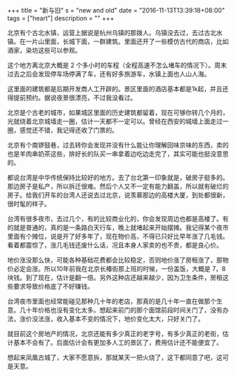 +++
title = "新与旧"
s = "new and old"
date = "2016-11-13T13:39:18+08:00"
tags = ["heart"]
description = ""
+++

北京有个古北水镇，运营上据说是杭州乌镇的那拨人。乌镇没去过，去过古北水镇。在一片山里面，长城下面，一群建筑。里面还开了一些模仿古代的商店，比如酒家，染坊这些可以参观。

这个地方离北京大概是 2 个多小时的车程（全程高速不怎么堵车的情况下）。周末过去之后会发现停车场停满了车，还有好多旅游车，水镇上面也人山人海。

这里面的建筑都是后期开发商人工开辟的。景区里面的酒店基本都是1k起，并且还得提前预约。据说夜景很漂亮，不过我没看过。

北京是个古老的城市，如果城区里面的历史建筑都留着，现在可够你转几个月的，光就绕着北京城墙走一圈，估计一天都不一定可以。曾经在西安的城墙上面走过一圈，感觉还不错，我记得还收了门票的。

北京有个南锣鼓巷，过去转你会发现并没有什么能让你理解回味京味的东西，卖的也是羊肉串奶茶这些，排好长的队买一串拿着边吃边走完了，其实可能也挺没意思的。

都说台湾是中华传统保持比较好的地方。去了台北第一印象就是，破房子挺多的。那边房子是私产，所以拆迁很难。然后个人又不一定有能力翻盖，所以就有破烂的房子。给我们开车的台湾人还说去过北京，说羡慕那边的高楼大厦，到处都很新，很时髦的样子。

台湾有很多夜市，去过几个，有的比较商业化的，你会发现周边也都是高楼了。有的就是普通的，真的是一条路白天行车，晚上就堵起来开始摆摊。我记得某个夜市里面有个摊位，说是开了好多年了，现在物价高，不得已只好比早年涨了几毛钱。看着都震惊了，涨几毛钱还废什么话，况且本身人家卖的也不贵，都是良心价。

地价涨没那么快，可能各种基础花费都会比较稳定，否则地价涨了房租涨了，那物价必定会涨。所以10年前我在北京长椿街那上班的时候，一份盖饭，大概是 7，8 块钱。到了现在，估计是翻一倍。另外这种店还越来越少，因为卫生条件，房租这些要求导致价格底了不好赚钱。

台湾夜市里面也经常能碰见那种几十年的老店，那真的是几十年一直在做那个生意。几十年价格也没有变化太多。想起来前门的那个面馆前段时间关门了，没有办法，涨价没法涨，收入基本不变的情况下，地价变化太大，只好关门了。

就目前这个房地产的情况，北京还能有多少真正的老字号，有多少真正的老街，估计基本不会有了。后面估计会有更加多人工的景区了，费用估计还不能便宜了。

想起来凤凰古城了，大家不愿意拆，那就某天一把火烧了，这下都同意了吧，这可是天意。
